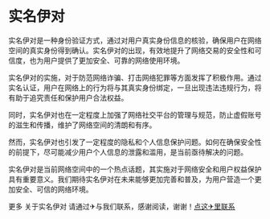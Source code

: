# 实名伊对

实名伊对是一种身份验证方式，通过对用户真实身份信息的核验，确保用户在网络空间的真实身份得到确认。实名伊对的出现，有效地提升了网络交易的安全性和可信度，也为用户提供了更加安全、可靠的网络使用环境。

实名伊对的实施，对于防范网络诈骗、打击网络犯罪等方面发挥了积极作用。通过实名认证，用户在网络上的行为将与其真实身份绑定，一旦出现违法违规行为，将有助于追究责任和保护用户合法权益。

同时，实名伊对也在一定程度上加强了网络社交平台的管理与规范，防止虚假账号的滋生和传播，维护了网络空间的清朗和有序。

然而，实名伊对也引发了一定程度的隐私和个人信息保护问题。如何在确保安全性的前提下，尽可能减少用户个人信息的泄露和滥用，是当前亟待解决的问题。

实名伊对是当前网络空间中的一个热点话题，其实施对于网络安全和用户权益保护具有重要意义。我们期待实名伊对在未来能够更加完善和普及，为用户营造一个更加安全、可信的网络环境。

更多 关于实名伊对 请通过✈与我们联系，感谢阅读，谢谢！[点这✈里联系](https://a.k02.cc)